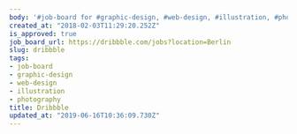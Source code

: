 ```yaml
---
body: '#job-board for #graphic-design, #web-design, #illustration, #photography'
created_at: "2018-02-03T11:29:20.252Z"
is_approved: true
job_board_url: https://dribbble.com/jobs?location=Berlin
slug: dribbble
tags:
- job-board
- graphic-design
- web-design
- illustration
- photography
title: Dribbble
updated_at: "2019-06-16T10:36:09.730Z"
---
```

